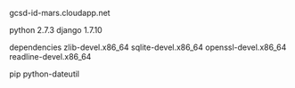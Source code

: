 gcsd-id-mars.cloudapp.net

python 2.7.3
django 1.7.10

dependencies
  zlib-devel.x86_64
  sqlite-devel.x86_64
  openssl-devel.x86_64
  readline-devel.x86_64

pip
  python-dateutil
